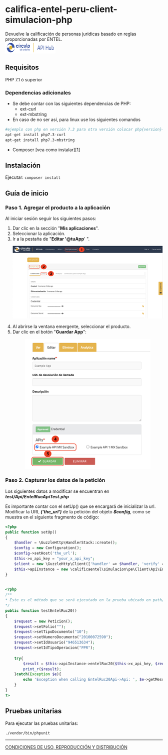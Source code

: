 # califica-entel-peru-client-simulacion-php
Devuelve la calificación de personas juridicas basado en reglas proporcionadas por ENTEL.
<br/><img src='https://github.com/APIHub-CdC/imagenes-cdc/blob/master/circulo_de_credito-apihub.png' height='37' width='160'/><br/>

## Requisitos

PHP 7.1 ó superior


### Dependencias adicionales
- Se debe contar con las siguientes dependencias de PHP:
    - ext-curl
    - ext-mbstring
- En caso de no ser así, para linux use los siguientes comandos

```sh
#ejemplo con php en versión 7.3 para otra versión colocar php{version}-curl
apt-get install php7.3-curl
apt-get install php7.3-mbstring
```
- Composer [vea como instalar][1]

## Instalación

Ejecutar: `composer install`

## Guía de inicio

### Paso 1. Agregar el producto a la aplicación

Al iniciar sesión seguir los siguientes pasos:

 1. Dar clic en la sección "**Mis aplicaciones**".
 2. Seleccionar la aplicación.
 3. Ir a la pestaña de "**Editar '@tuApp**' ".
    <p align="center">
      <img src="https://github.com/APIHub-CdC/imagenes-cdc/blob/master/edit_applications.jpg" width="900">
    </p>
 4. Al abrirse la ventana emergente, seleccionar el producto.
 5. Dar clic en el botón "**Guardar App**":
    <p align="center">
      <img src="https://github.com/APIHub-CdC/imagenes-cdc/blob/master/selected_product.jpg" width="400">
    </p>

### Paso 2. Capturar los datos de la petición

Los siguientes datos a modificar se encuentran en ***test/Api/EntelRucApiTest.php***

Es importante contar con el setUp() que se encargará de inicializar la url. Modificar la URL ***('the_url')*** de la petición del objeto ***$config***, como se muestra en el siguiente fragmento de código:

```php
<?php
public function setUp()
{
    $handler = \GuzzleHttp\HandlerStack::create();
    $config = new Configuration();
    $config->setHost('the_url');
    $this->x_api_key = "your_x_api_key";
    $client = new \GuzzleHttp\Client(['handler' => $handler, 'verify' => false]);
    $this->apiInstance = new \calificaentel\simulacion\pe\Client\Api\EntelRuc20Api($client, $config);
}  
```
```php

<?php
/**
* Este es el método que se será ejecutado en la prueba ubicado en path/to/repository/test/Api/EntelRuc20ApiTest.php
*/
public function testEntelRuc20()
{
    $request = new Peticion();
    $request->setFolio("");
    $request->setTipoDocumento("10");
    $request->setNumeroDocumento("20100072590");
    $request->setIdUsuario("946513634");
    $request->setIdTipoOperacion("PPR");

    try{
        $result = $this->apiInstance->entelRuc20($this->x_api_key, $request);
        print_r($result);
    }catch(Exception $e){
        echo 'Exception when calling EntelRuc20Api->Api: ', $e->getMessage(), PHP_EOL;
    }
}
?>
```
## Pruebas unitarias

Para ejecutar las pruebas unitarias:

```sh
./vendor/bin/phpunit
```

---
[CONDICIONES DE USO, REPRODUCCIÓN Y DISTRIBUCIÓN](https://github.com/APIHub-CdC/licencias-cdc)
